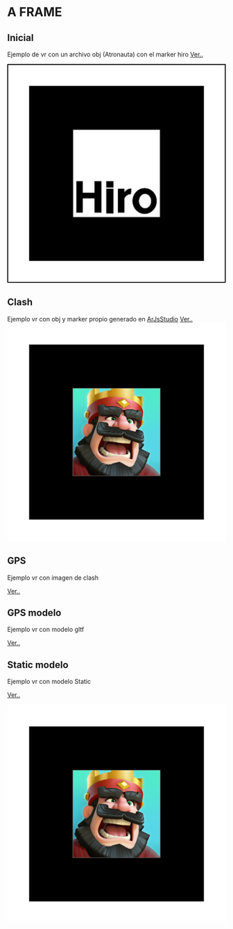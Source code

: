 

# A FRAME

## Inicial

Ejemplo de vr con un archivo obj (Atronauta) con el marker hiro
[Ver..](./inicial.html)


![IMG](./marker/marker_hiro.png)

## Clash

Ejemplo vr con obj y marker propio generado en [ArJsStudio](https://ar-js-org.github.io/studio/)
[Ver..](./M1.html)
![IMG](./marker/marker_clash.png)

## GPS

Ejemplo vr con imagen de clash 

[Ver..](./M2.html)

## GPS modelo

Ejemplo vr con modelo gltf

[Ver..](./M3.html)

## Static modelo

Ejemplo vr con modelo Static

[Ver..](./M5.html)


![IMG](./marker/marker_clash.png)